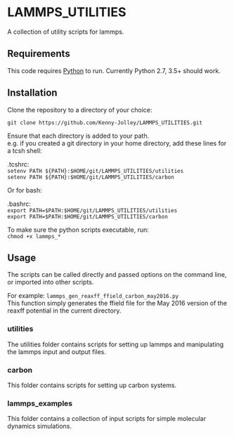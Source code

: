 # LAMMPS_UTILITIES
A collection of utility scripts for lammps.


## Requirements

This code requires [Python](http://www.python.org) to run. Currently Python 2.7, 3.5+ should work. 


## Installation

Clone the repository to a directory of your choice:

`git clone https://github.com/Kenny-Jolley/LAMMPS_UTILITIES.git `

Ensure that each directory is added to your path.  
e.g. if you created a git directory in your home directory, add these lines for a tcsh shell:

.tcshrc:  
`setenv PATH ${PATH}:$HOME/git/LAMMPS_UTILITIES/utilities`  
`setenv PATH ${PATH}:$HOME/git/LAMMPS_UTILITIES/carbon`  

Or for bash:

.bashrc:  
`export PATH=$PATH:$HOME/git/LAMMPS_UTILITIES/utilities`  
`export PATH=$PATH:$HOME/git/LAMMPS_UTILITIES/carbon` 

To make sure the python scripts executable, run:  
`chmod +x lammps_*`


## Usage

The scripts can be called directly and passed options on the command line, or imported into other scripts.

For example:
`lammps_gen_reaxff_ffield_carbon_may2016.py`  
This function simply generates the ffield file for the May 2016 version of the reaxff potential in the current directory.

### utilities

The utilities folder contains scripts for setting up lammps and manipulating the lammps input and output files.

### carbon

This folder contains scripts for setting up carbon systems.

### lammps_examples

This folder contains a collection of input scripts for simple molecular dynamics simulations.

